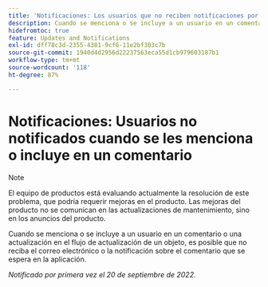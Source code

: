 ```yaml
---
title: 'Notificaciones: Los usuarios que no reciben notificaciones por correo electrónico o en la aplicación cuando se les menciona o incluye en un comentario'
description: Cuando se menciona o se incluye a un usuario en un comentario o una actualización en el flujo de actualización de un objeto, es posible que no reciba el correo electrónico o la notificación sobre el comentario que se espera en la aplicación.
hidefromtoc: true
feature: Updates and Notifications
exl-id: dff78c3d-2355-4381-9cf6-11e2bf303c7b
source-git-commit: 1940d4d2956d22237563eca55d1cb979603187b1
workflow-type: tm+mt
source-wordcount: '118'
ht-degree: 87%

---
```


# Notificaciones: Usuarios no notificados cuando se les menciona o incluye en un comentario

>[!NOTE]
>
>El equipo de productos está evaluando actualmente la resolución de este problema, que podría requerir mejoras en el producto. Las mejoras del producto no se comunican en las actualizaciones de mantenimiento, sino en los anuncios del producto.

Cuando se menciona o se incluye a un usuario en un comentario o una actualización en el flujo de actualización de un objeto, es posible que no reciba el correo electrónico o la notificación sobre el comentario que se espera en la aplicación.

_Notificado por primera vez el 20 de septiembre de 2022._

<!--CHECK ME - NO VIEWS APRIL-JUNE 2025-->
